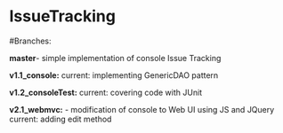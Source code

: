 # IssueTracking

#Branches:

**master**- simple implementation of console Issue Tracking

**v1.1_console:**
current: implementing GenericDAO pattern

**v1.2_consoleTest:**
current: covering code with JUnit

**v2.1_webmvc:** - modification of console to Web UI using JS and JQuery
current: adding edit method
